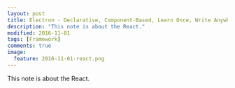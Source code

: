 ```yaml
---
layout: post
title: Electron - Declarative, Component-Based, Learn Once, Write Anywhere
description: "This note is about the React."
modified: 2016-11-01
tags: [Framework]
comments: true
image:
  feature: 2016-11-01-react.png
---
```


This note is about the React.
